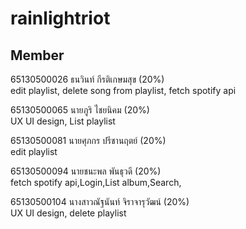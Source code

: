# rainlightriot

## Member

 65130500026 ธนวินท์ กีรติเกษมสุข (20%)<br>
   edit playlist, delete song from playlist, fetch spotify api
 
 65130500065 นายภูริ ไชยนิคม (20%)<br>
   UX UI design, List playlist

 65130500081 นายศุภกร ปรีชานฤตย์ (20%)<br>
   edit playlist
 
 65130500094 นายชนะพล พันธุวดี (20%) <br>
  fetch spotify api,Login,List album,Search,
    
 65130500104 นางสาวณัฐนันท์ จิราจารุวัฒน์ (20%)  <br>
    UX UI design, delete playlist
 
